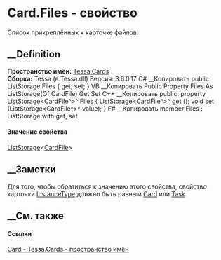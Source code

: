# Card.Files - свойство
Список прикреплённых к карточке файлов.
## __Definition
 **Пространство имён:** [Tessa.Cards](N_Tessa_Cards.htm)  
 **Сборка:** Tessa (в Tessa.dll) Версия: 3.6.0.17
C# __Копировать
     public ListStorage<CardFile> Files { get; set; }
VB __Копировать
     Public Property Files As ListStorage(Of CardFile)
    	Get
    	Set
C++ __Копировать
     public:
    property ListStorage<CardFile^>^ Files {
    	ListStorage<CardFile^>^ get ();
    	void set (ListStorage<CardFile^>^ value);
    }
F# __Копировать
     member Files : ListStorage<CardFile> with get, set
#### Значение свойства
[ListStorage](T_Tessa_Platform_Storage_ListStorage_1.htm)<[CardFile](T_Tessa_Cards_CardFile.htm)>
##  __Заметки
Для того, чтобы обратиться к значению этого свойства, свойство карточки
[InstanceType](P_Tessa_Cards_Card_InstanceType.htm) должно быть равным
[Card](T_Tessa_Cards_CardInstanceType.htm) или
[Task](T_Tessa_Cards_CardInstanceType.htm).
## __См. также
#### Ссылки
[Card - ](T_Tessa_Cards_Card.htm)
[Tessa.Cards - пространство имён](N_Tessa_Cards.htm)
